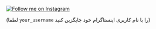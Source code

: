 [![Follow me on Instagram](https://img.shields.io/badge/Instagram-0077B5?style=for-the-badge&logo=instagram&logoColor=white)](https://www.instagram.com/your_username/) 

(لطفا `your_username` را با نام کاربری اینستاگرام خود جایگزین کنید)